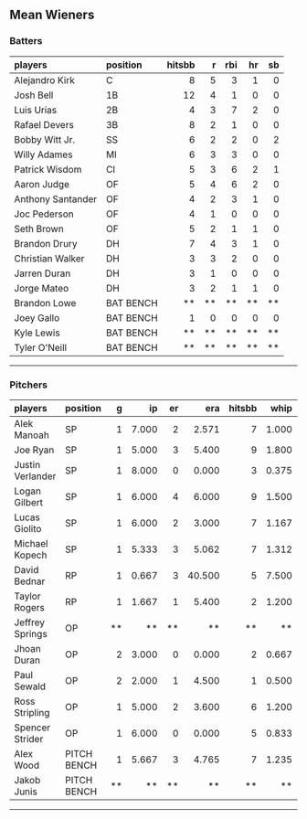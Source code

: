 ## Mean Wieners

### Batters

 
|players           |position  | hitsbb|  r| rbi| hr| sb| 
|:-----------------|:---------|------:|--:|---:|--:|--:| 
|Alejandro Kirk    |C         |      8|  5|   3|  1|  0| 
|Josh Bell         |1B        |     12|  4|   1|  0|  0| 
|Luis Urias        |2B        |      4|  3|   7|  2|  0| 
|Rafael Devers     |3B        |      8|  2|   1|  0|  0| 
|Bobby Witt Jr.    |SS        |      6|  2|   2|  0|  2| 
|Willy Adames      |MI        |      6|  3|   3|  0|  0| 
|Patrick Wisdom    |CI        |      5|  3|   6|  2|  1| 
|Aaron Judge       |OF        |      5|  4|   6|  2|  0| 
|Anthony Santander |OF        |      4|  2|   3|  1|  0| 
|Joc Pederson      |OF        |      4|  1|   0|  0|  0| 
|Seth Brown        |OF        |      5|  2|   1|  1|  0| 
|Brandon Drury     |DH        |      7|  4|   3|  1|  0| 
|Christian Walker  |DH        |      3|  3|   2|  0|  0| 
|Jarren Duran      |DH        |      3|  1|   0|  0|  0| 
|Jorge Mateo       |DH        |      3|  2|   1|  1|  0| 
|Brandon Lowe      |BAT BENCH |     **| **|  **| **| **| 
|Joey Gallo        |BAT BENCH |      1|  0|   0|  0|  0| 
|Kyle Lewis        |BAT BENCH |     **| **|  **| **| **| 
|Tyler O'Neill     |BAT BENCH |     **| **|  **| **| **| 


* * *

### Pitchers

 
|players          |position    |  g|    ip| er|    era| hitsbb|  whip| so|  w| sv| 
|:----------------|:-----------|--:|-----:|--:|------:|------:|-----:|--:|--:|--:| 
|Alek Manoah      |SP          |  1| 7.000|  2|  2.571|      7| 1.000|  6|  0|  0| 
|Joe Ryan         |SP          |  1| 5.000|  3|  5.400|      9| 1.800|  1|  1|  0| 
|Justin Verlander |SP          |  1| 8.000|  0|  0.000|      3| 0.375|  6|  1|  0| 
|Logan Gilbert    |SP          |  1| 6.000|  4|  6.000|      9| 1.500|  3|  1|  0| 
|Lucas Giolito    |SP          |  1| 6.000|  2|  3.000|      7| 1.167|  6|  0|  0| 
|Michael Kopech   |SP          |  1| 5.333|  3|  5.062|      7| 1.312|  6|  0|  0| 
|David Bednar     |RP          |  1| 0.667|  3| 40.500|      5| 7.500|  0|  0|  0| 
|Taylor Rogers    |RP          |  1| 1.667|  1|  5.400|      2| 1.200|  3|  0|  0| 
|Jeffrey Springs  |OP          | **|    **| **|     **|     **|    **| **| **| **| 
|Jhoan Duran      |OP          |  2| 3.000|  0|  0.000|      2| 0.667|  2|  0|  1| 
|Paul Sewald      |OP          |  2| 2.000|  1|  4.500|      1| 0.500|  5|  0|  2| 
|Ross Stripling   |OP          |  1| 5.000|  2|  3.600|      6| 1.200|  3|  0|  0| 
|Spencer Strider  |OP          |  1| 6.000|  0|  0.000|      5| 0.833|  7|  0|  0| 
|Alex Wood        |PITCH BENCH |  1| 5.667|  3|  4.765|      7| 1.235|  6|  0|  0| 
|Jakob Junis      |PITCH BENCH | **|    **| **|     **|     **|    **| **| **| **| 


* * *


